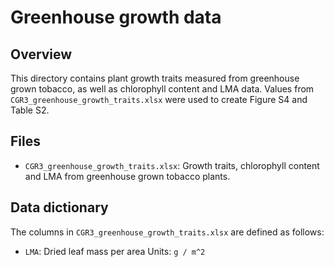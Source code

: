 # Greenhouse growth data

## Overview

This directory contains plant growth traits measured from greenhouse grown tobacco, as well as chlorophyll 
content and LMA data. Values from `CGR3_greenhouse_growth_traits.xlsx` were used to create Figure S4 and Table S2. 

## Files

- `CGR3_greenhouse_growth_traits.xlsx`: Growth traits, chlorophyll content and LMA from greenhouse grown tobacco plants.


## Data dictionary

The columns in `CGR3_greenhouse_growth_traits.xlsx` are defined as follows:

 - `LMA`: Dried leaf mass per area
   Units: `g / m^2`

 
